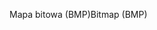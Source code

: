 <span data-ttu-id="8d1b3-101">Mapa bitowa (BMP)</span><span class="sxs-lookup"><span data-stu-id="8d1b3-101">Bitmap (BMP)</span></span>
